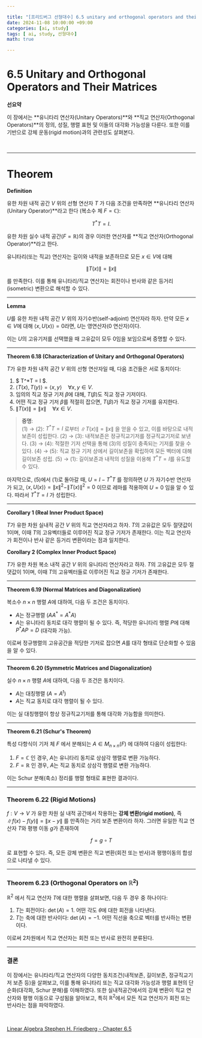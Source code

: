 ```yaml
---

title: "[프리드버그 선형대수] 6.5 unitary and orthogonal operators and their matrices"  
date: 2024-11-08 10:00:00 +09:00  
categories: [ai, study]  
tags: [ ai, study, 선형대수]  
math: true  

---
```


# **6.5 Unitary and Orthogonal Operators and Their Matrices**

**선요약**  

이 장에서는 **유니타리 연산자(Unitary Operators)**와 **직교 연산자(Orthogonal Operators)**의 정의, 성질, 행렬 표현 및 이들의 대각화 가능성을 다룬다. 또한 이를 기반으로 강체 운동(rigid motion)과의 관련성도 살펴본다.

<br/>

---

# **Theorem**

**Definition**

유한 차원 내적 공간 $V$ 위의 선형 연산자 $T$ 가 다음 조건을 만족하면 **유니타리 연산자(Unitary Operator)**라고 한다 (복소수 체 $F = \mathbb{C}$):

$$
T^*T = I.
$$

유한 차원 실수 내적 공간($F = \mathbb{R}$)의 경우 이러한 연산자를 **직교 연산자(Orthogonal Operator)**라고 한다.

유니타리(또는 직교) 연산자는 길이와 내적을 보존하므로 모든 $x \in V$에 대해

$$
\|T(x)\| = \|x\|
$$

를 만족한다. 이를 통해 유니타리/직교 연산자는 회전이나 반사와 같은 등거리(isometric) 변환으로 해석할 수 있다.

---

**Lemma**

$U$를 유한 차원 내적 공간 $V$ 위의 자기수반(self-adjoint) 연산자라 하자. 만약 모든 $x \in V$에 대해 $\langle x, U(x) \rangle = 0$라면, $U$는 영연산자(0 연산자)이다.

이는 $U$의 고유기저를 선택했을 때 고유값이 모두 0임을 보임으로써 증명할 수 있다.

---

**Theorem 6.18 (Characterization of Unitary and Orthogonal Operators)**

$T$가 유한 차원 내적 공간 $V$ 위의 선형 연산자일 때, 다음 조건들은 서로 동치이다:

1. $ T^*T = I $.
2. $\langle T(x), T(y) \rangle = \langle x, y \rangle \quad \forall x,y \in V.$
3. 임의의 직교 정규 기저 $\beta$에 대해, $T(\beta)$도 직교 정규 기저이다.
4. 어떤 직교 정규 기저 $\beta$를 적절히 잡으면, $T(\beta)$가 직교 정규 기저를 유지한다.
5. $\|T(x)\| = \|x\| \quad \forall x \in V.$

> **증명**:  
> (1) → (2): $T^*T = I$ 로부터 $\|T(x)\| = \|x\|$ 을 얻을 수 있고, 이를 바탕으로 내적보존이 성립한다.
> (2) → (3): 내적보존은 정규직교기저를 정규직교기저로 보낸다.
> (3) → (4): 적절한 기저 선택을 통해 (3)의 성질이 충족되는 기저를 찾을 수 있다.
> (4) → (5): 직교 정규 기저 상에서 길이보존을 확립하여 모든 벡터에 대해 길이보존 성립.
> (5) → (1): 길이보존과 내적의 성질을 이용해 $T^*T = I$를 유도할 수 있다.

마지막으로, (5)에서 (1)로 돌아갈 때, $U = I - T^*T$ 를 정의하면 $U$ 가 자기수반 연산자가 되고, $\langle x,U(x)\rangle = \|x\|^2 - \|T(x)\|^2 = 0$ 이므로 레마를 적용하여 $U=0$ 임을 알 수 있다. 따라서 $T^*T = I$ 가 성립한다.

---

**Corollary 1 (Real Inner Product Space)**

$T$가 유한 차원 실내적 공간 $V$ 위의 직교 연산자라고 하자. $T$의 고유값은 모두 절댓값이 1이며, 이때 $T$의 고유벡터들로 이루어진 직교 정규 기저가 존재한다. 이는 직교 연산자가 회전이나 반사 같은 등거리 변환이라는 점과 일치한다.

**Corollary 2 (Complex Inner Product Space)**

$T$가 유한 차원 복소 내적 공간 $V$ 위의 유니타리 연산자라고 하자. $T$의 고유값은 모두 절댓값이 1이며, 이때 $T$의 고유벡터들로 이루어진 직교 정규 기저가 존재한다.

---

**Theorem 6.19 (Normal Matrices and Diagonalization)**

복소수 $n \times n$ 행렬 $A$에 대하여, 다음 두 조건은 동치이다.

- $A$는 정규행렬 ($A A^* = A^* A$)
- $A$는 유니타리 동치로 대각 행렬이 될 수 있다. 즉, 적당한 유니타리 행렬 $P$에 대해 $P^* A P = D$ (대각화 가능).

이로써 정규행렬의 고유공간을 적당한 기저로 잡으면 $A$를 대각 형태로 단순화할 수 있음을 알 수 있다.

---

**Theorem 6.20 (Symmetric Matrices and Diagonalization)**

실수 $n \times n$ 행렬 $A$에 대하여, 다음 두 조건은 동치이다.

- $A$는 대칭행렬 ($A = A^t$)
- $A$는 직교 동치로 대각 행렬이 될 수 있다.

이는 실 대칭행렬이 항상 정규직교기저를 통해 대각화 가능함을 의미한다.

---

**Theorem 6.21 (Schur's Theorem)**

특성 다항식이 기저 체 $F$ 에서 분해되는 $A \in M_{n \times n}(F)$ 에 대하여 다음이 성립한다:

1. $F = \mathbb{C}$ 인 경우, $A$는 유니타리 동치로 상삼각 행렬로 변환 가능하다.
2. $F = \mathbb{R}$ 인 경우, $A$는 직교 동치로 상삼각 행렬로 변환 가능하다.

이는 Schur 분해(축소) 정리를 행렬 형태로 표현한 결과이다.

---

### **Theorem 6.22 (Rigid Motions)**

$f : V \to V$ 가 유한 차원 실 내적 공간에서 작용하는 **강체 변환(rigid motion)**, 즉 $\|f(x)-f(y)\| = \|x-y\|$ 를 만족하는 거리 보존 변환이라 하자. 그러면 유일한 직교 연산자 $T$와 평행 이동 $g$가 존재하여

$$
f = g \circ T
$$

로 표현할 수 있다. 즉, 모든 강체 변환은 직교 변환(회전 또는 반사)과 평행이동의 합성으로 나타낼 수 있다.

---

### **Theorem 6.23 (Orthogonal Operators on $\mathbb{R}^2$)**

$\mathbb{R}^2$ 에서 직교 연산자 $T$에 대한 행렬을 살펴보면, 다음 두 경우 중 하나이다:

1. $T$는 회전이다: $\det(A) = 1$. 어떤 각도 $\theta$에 대한 회전을 나타낸다.
2. $T$는 축에 대한 반사이다: $\det(A) = -1$. 어떤 직선을 축으로 벡터를 반사하는 변환이다.

이로써 2차원에서 직교 연산자는 회전 또는 반사로 완전히 분류된다.

---

### **결론**

이 장에서는 유니타리/직교 연산자의 다양한 동치조건(내적보존, 길이보존, 정규직교기저 보존 등)을 살펴보고, 이를 통해 유니타리 또는 직교 대각화 가능성과 행렬 표현의 단순화(대각화, Schur 분해)를 이해하였다. 또한 실내적공간에서의 강체 변환이 직교 연산자와 평행 이동으로 구성됨을 알아보고, 특히 $\mathbb{R}^2$에서 모든 직교 연산자가 회전 또는 반사라는 점을 파악하였다.

<br/>

[Linear Algebra Stephen H. Friedberg - Chapter 6.5](https://g.co/kgs/PAu2zpL)
